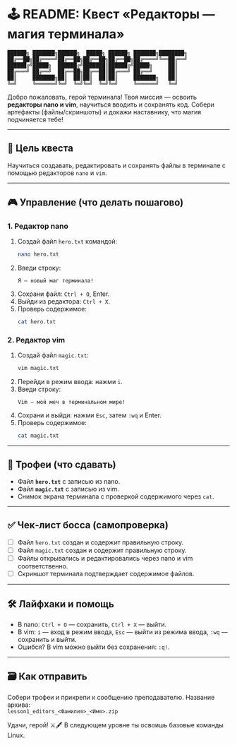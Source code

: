 # 🕹️ README: Квест «Редакторы — магия терминала»

```
██████╗ ███████╗██████╗  █████╗ ██████╗ ███████╗████████╗
██╔══██╗██╔════╝██╔══██╗██╔══██╗██╔══██╗██╔════╝╚══██╔══╝
██████╔╝█████╗  ██████╔╝███████║██████╔╝█████╗     ██║   
██╔═══╝ ██╔══╝  ██╔══██╗██╔══██║██╔═══╝ ██╔══╝     ██║   
██║     ███████╗██║  ██║██║  ██║██║     ███████╗   ██║   
╚═╝     ╚══════╝╚═╝  ╚═╝╚═╝  ╚═╝╚═╝     ╚══════╝   ╚═╝   
```

Добро пожаловать, герой терминала! Твоя миссия — освоить **редакторы nano и vim**, научиться вводить и сохранять код. Собери артефакты (файлы/скриншоты) и докажи наставнику, что магия подчиняется тебе!

---

## 🎯 Цель квеста
Научиться создавать, редактировать и сохранять файлы в терминале с помощью редакторов `nano` и `vim`.

---

## 🎮 Управление (что делать пошагово)
### 1. Редактор **nano**  
1. Создай файл `hero.txt` командой:  
   ```bash
   nano hero.txt
   ```
2. Введи строку:  
   ```
   Я — новый маг терминала!
   ```
3. Сохрани файл: `Ctrl + O`, Enter.  
4. Выйди из редактора: `Ctrl + X`.  
5. Проверь содержимое:  
   ```bash
   cat hero.txt
   ```

### 2. Редактор **vim**  
1. Создай файл `magic.txt`:  
   ```bash
   vim magic.txt
   ```
2. Перейди в режим ввода: нажми `i`.  
3. Введи строку:  
   ```
   Vim — мой меч в терминальном мире!
   ```
4. Сохрани и выйди: нажми `Esc`, затем `:wq` и Enter.  
5. Проверь содержимое:  
   ```bash
   cat magic.txt
   ```

---

## 🧩 Трофеи (что сдавать)
- Файл **`hero.txt`** с записью из nano.  
- Файл **`magic.txt`** с записью из vim.  
- Снимок экрана терминала с проверкой содержимого через `cat`.  

---

## ✅ Чек‑лист босса (самопроверка)
- [ ] Файл `hero.txt` создан и содержит правильную строку.  
- [ ] Файл `magic.txt` создан и содержит правильную строку.  
- [ ] Файлы открывались и редактировались через nano и vim соответственно.  
- [ ] Скриншот терминала подтверждает содержимое файлов.  

---

## 🛠️ Лайфхаки и помощь
- В nano: `Ctrl + O` — сохранить, `Ctrl + X` — выйти.  
- В vim: `i` — вход в режим ввода, `Esc` — выйти из режима ввода, `:wq` — сохранить и выйти.  
- Ошибся? В vim можно выйти без сохранения: `:q!`.

---

## 🗃️ Как отправить
Собери трофеи и прикрепи к сообщению преподавателю. Название архива:  
`lesson1_editors_<Фамилия>_<Имя>.zip`

Удачи, герой! ⚔️🖋️ В следующем уровне ты освоишь базовые команды Linux.
